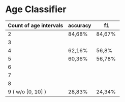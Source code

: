 # Age Classifier

Count of age intervals | accuracy | f1
-- | -- | --
2 | 84,68% | 84,67% 
3 |   |  
4 | 62,16% | 56,8%
5 | 60,36% | 56,78% 
6 |   |  
7 |   |  
8 |   |  
9 ( w/o [0, 10] ) | 28,83% | 24,34%
